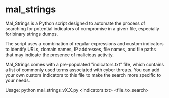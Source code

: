 # mal_strings

Mal_Strings is a Python script designed to automate the process of searching for potential indicators of compromise in a given file, especially for binary strings dumps.

The script uses a combination of regular expressions and custom indicators to identify URLs, domain names, IP addresses, file names, and file paths that may indicate the presence of malicious activity.

Mal_Strings comes with a pre-populated "indicators.txt" file, which contains a list of commonly used terms associated with cyber threats. You can add your own custom indicators to this file to make the search more specific to your needs.

Usage: python mal_strings_vX.X.py <indicators.txt> <file_to_search>
